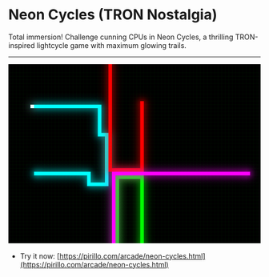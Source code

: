 # Neon Cycles (TRON Nostalgia)

Total immersion! Challenge cunning CPUs in Neon Cycles, a thrilling TRON-inspired lightcycle game with maximum glowing trails.

---

![Screenshot](https://raw.githubusercontent.com/ChrisPirillo/neon-cycles/main/assets/screenshot.png)

* Try it now: [https://pirillo.com/arcade/neon-cycles.html](https://pirillo.com/arcade/neon-cycles.html)